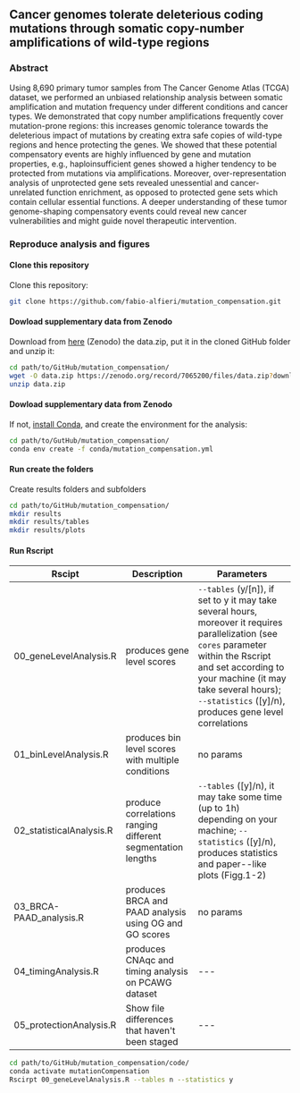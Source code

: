 ## Cancer genomes tolerate deleterious coding mutations through somatic copy-number amplifications of wild-type regions

[comment]: <> (Replace with the correct DOI)
[comment]:[![](https://img.shields.io/badge/doi-10.1101/2021.02.13.429885-rec.svg)](https://doi.org/10.1101/2021.03.13.429885)

### Abstract

Using 8,690 primary tumor samples from The Cancer Genome Atlas (TCGA) dataset, we performed an unbiased relationship analysis between somatic amplification and mutation frequency under different conditions and cancer types. We demonstrated that copy number amplifications frequently cover mutation-prone regions: this increases genomic tolerance towards the deleterious impact of mutations by creating extra safe copies of wild-type regions and hence protecting the genes. We showed that these potential compensatory events are highly influenced by gene and mutation properties, e.g., haploinsufficient genes showed a higher tendency to be protected from mutations via amplifications. Moreover, over-representation analysis of unprotected gene sets revealed unessential and cancer-unrelated function enrichment, as opposed to protected gene sets which contain cellular essential functions. A deeper understanding of these tumor genome-shaping compensatory events could reveal new cancer vulnerabilities and might guide novel therapeutic intervention.

### Reproduce analysis and figures

#### Clone this repository

Clone this repository:
```bash
git clone https://github.com/fabio-alfieri/mutation_compensation.git
```
#### Dowload supplementary data from Zenodo 

Download from [here](https://doi.org/10.5281/zenodo.7065200) (Zenodo) the data.zip, put it in the cloned GitHub folder and unzip it:
```bash
cd path/to/GitHub/mutation_compensation/
wget -O data.zip https://zenodo.org/record/7065200/files/data.zip?download=1
unzip data.zip
```

#### Dowload supplementary data from Zenodo 

If not, [install Conda](https://docs.conda.io/projects/conda/en/latest/commands/install.html), and create the environment for the analysis:
```bash
cd path/to/GutHub/mutation_compensation/
conda env create -f conda/mutation_compensation.yml
```

#### Run create the folders

Create results folders and subfolders
```bash
cd path/to/GitHub/mutation_compensation/
mkdir results
mkdir results/tables
mkdir results/plots
```

#### Run Rscript


| Rscipt | Description | Parameters |
| --- | --- | --- |
| 00_geneLevelAnalysis.R | produces gene level scores | `--tables` (y/[n]), if set to y it may take several hours, moreover it requires parallelization (see `cores` parameter within the Rscript and set according to your machine (it may take several hours); `--statistics` ([y]/n), produces gene level correlations |
| 01_binLevelAnalysis.R | produces bin level scores with multiple conditions | no params |
| 02_statisticalAnalysis.R | produce correlations ranging different segmentation lengths | `--tables` ([y]/n), it may take some time (up to 1h) depending on your machine; `--statistics` ([y]/n), produces statistics and paper--like plots (Figg.1-2) |
| 03_BRCA-PAAD_analysis.R | produces BRCA and PAAD analysis using OG and GO scores | no params |
| 04_timingAnalysis.R | produces CNAqc and timing analysis on PCAWG dataset | --- |
| 05_protectionAnalysis.R | Show file differences that haven't been staged | --- |


```bash
cd path/to/GitHub/mutation_compensation/code/
conda activate mutationCompensation
Rscirpt 00_geneLevelAnalysis.R --tables n --statistics y
```
